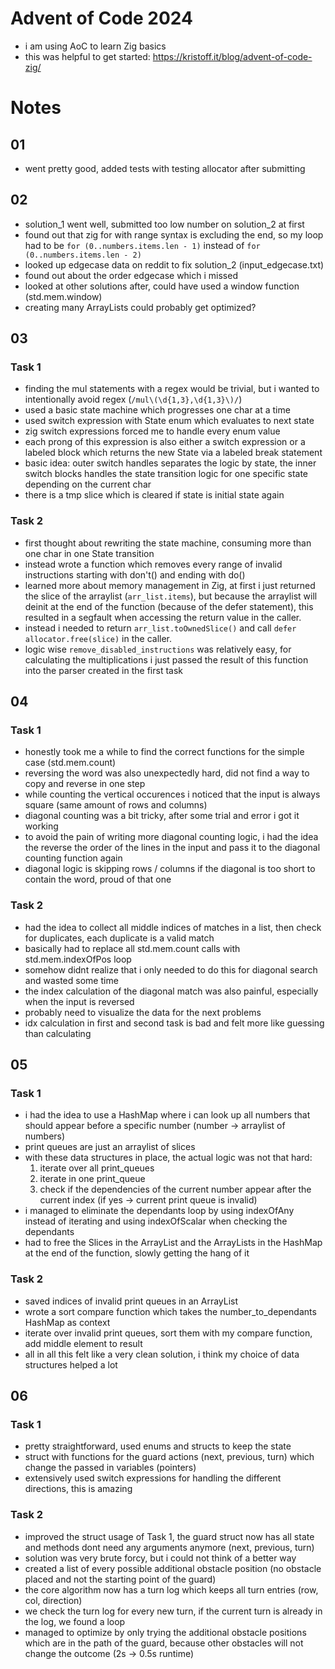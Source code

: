 # Advent of Code 2024

- i am using AoC to learn Zig basics
- this was helpful to get started: https://kristoff.it/blog/advent-of-code-zig/

# Notes

## 01
- went pretty good, added tests with testing allocator after submitting

## 02
- solution_1 went well, submitted too low number on solution_2 at first
- found out that zig for with range syntax is excluding the end,
so my loop had to be `for (0..numbers.items.len - 1)` instead of `for (0..numbers.items.len - 2)`
- looked up edgecase data on reddit to fix solution_2 (input_edgecase.txt)
- found out about the order edgecase which i missed
- looked at other solutions after, could have used a window function (std.mem.window)
- creating many ArrayLists could probably get optimized?

## 03

### Task 1
- finding the mul statements with a regex would be trivial, but i wanted to intentionally avoid regex (`/mul\(\d{1,3},\d{1,3}\)/`)
- used a basic state machine which progresses one char at a time
- used switch expression with State enum which evaluates to next state
- zig switch expressions forced me to handle every enum value
- each prong of this expression is also either a switch expression or
a labeled block which returns the new State via a labeled break statement
- basic idea: outer switch handles separates the logic by state,
the inner switch blocks handles the state transition logic for one specific state depending on the current char
- there is a tmp slice which is cleared if state is initial state again

### Task 2
- first thought about rewriting the state machine, consuming more than one char in one State transition
- instead wrote a function which removes every range of invalid instructions starting with don't() and ending with do()
- learned more about memory management in Zig, at first i just returned the slice of the arraylist (`arr_list.items`),
but because the arraylist will deinit at the end of the function (because of the defer statement),
this resulted in a segfault when accessing the return value in the caller.
- instead i needed to return `arr_list.toOwnedSlice()` and call `defer allocator.free(slice)` in the caller.
- logic wise `remove_disabled_instructions` was relatively easy, for calculating the multiplications i just
passed the result of this function into the parser created in the first task

## 04

### Task 1
- honestly took me a while to find the correct functions for the simple case (std.mem.count)
- reversing the word was also unexpectedly hard, did not find a way to copy and reverse in one step
- while counting the vertical occurences i noticed that the input is always square (same amount of rows and columns)
- diagonal counting was a bit tricky, after some trial and error i got it working
- to avoid the pain of writing more diagonal counting logic, i had the idea the reverse the order of the lines in the input
and pass it to the diagonal counting function again
- diagonal logic is skipping rows / columns if the diagonal is too short to contain the word, proud of that one

### Task 2
- had the idea to collect all middle indices of matches in a list, then check for duplicates, each duplicate is a valid match
- basically had to replace all std.mem.count calls with std.mem.indexOfPos loop
- somehow didnt realize that i only needed to do this for diagonal search and wasted some time
- the index calculation of the diagonal match was also painful, especially when the input is reversed
- probably need to visualize the data for the next problems
- idx calculation in first and second task is bad and felt more like guessing than calculating

## 05

### Task 1
- i had the idea to use a HashMap where i can look up all numbers that should appear before a specific number (number -> arraylist of numbers)
- print queues are just an arraylist of slices
- with these data structures in place, the actual logic was not that hard:
	1) iterate over all print_queues
	2) iterate in one print_queue
	3) check if the dependencies of the current number appear after the current index (if yes -> current print queue is invalid)
- i managed to eliminate the dependants loop by using indexOfAny instead of iterating and using indexOfScalar when checking the dependants
- had to free the Slices in the ArrayList and the ArrayLists in the HashMap at the end of the function, slowly getting the hang of it

### Task 2
- saved indices of invalid print queues in an ArrayList
- wrote a sort compare function which takes the number_to_dependants HashMap as context
- iterate over invalid print queues, sort them with my compare function, add middle element to result
- all in all this felt like a very clean solution, i think my choice of data structures helped a lot

## 06

### Task 1
- pretty straightforward, used enums and structs to keep the state
- struct with functions for the guard actions (next, previous, turn) which change the passed in variables (pointers)
- extensively used switch expressions for handling the different directions, this is amazing

### Task 2
- improved the struct usage of Task 1, the guard struct now has all state and methods dont need any arguments anymore (next, previous, turn)
- solution was very brute forcy, but i could not think of a better way
- created a list of every possible additional obstacle position (no obstacle placed and not the starting point of the guard)
- the core algorithm now has a turn log which keeps all turn entries (row, col, direction)
- we check the turn log for every new turn, if the current turn is already in the log, we found a loop
- managed to optimize by only trying the additional obstacle positions which are in the path of the guard,
because other obstacles will not change the outcome (2s -> 0.5s runtime)
